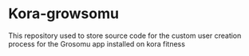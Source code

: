 # Kora-growsomu
This repository used to store source code for the custom user creation process for the Grosomu app installed on kora fitness
